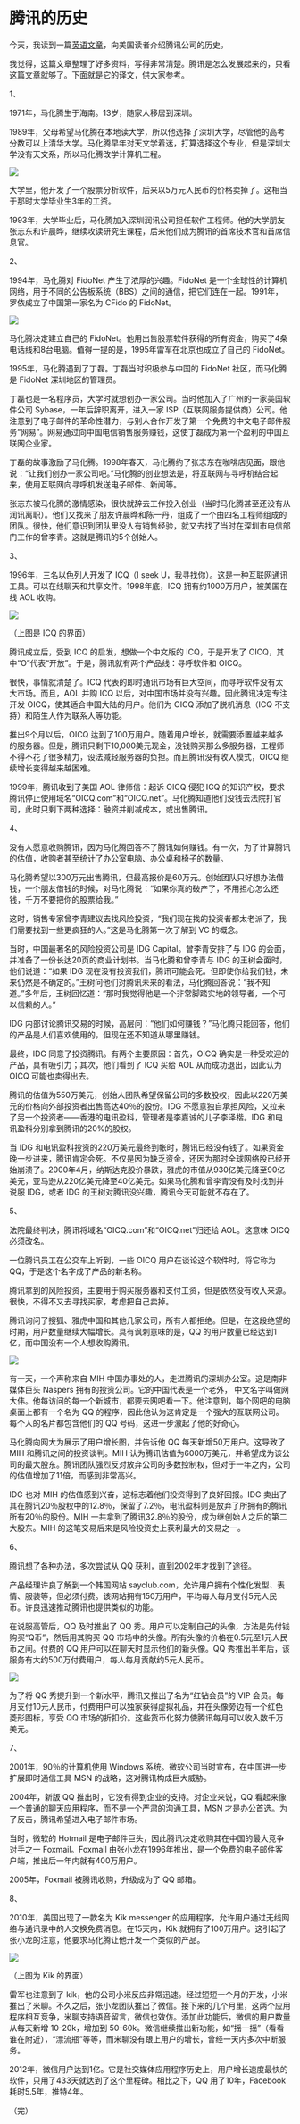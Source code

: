 # 腾讯的历史

今天，我读到一篇[英语文章](https://hackernoon.com/the-chinese-social-network-bb282204af9c)，向美国读者介绍腾讯公司的历史。

我觉得，这篇文章整理了好多资料，写得非常清楚。腾讯是怎么发展起来的，只看这篇文章就够了。下面就是它的译文，供大家参考。

1、

1971年，马化腾生于海南。13岁，随家人移居到深圳。

1989年，父母希望马化腾在本地读大学，所以他选择了深圳大学，尽管他的高考分数可以上清华大学。马化腾早年对天文学着迷，打算选择这个专业，但是深圳大学没有天文系，所以马化腾改学计算机工程。

![](https://cdn.beekka.com/blogimg/asset/201812/bg2018120901.jpg)

大学里，他开发了一个股票分析软件，后来以5万元人民币的价格卖掉了。这相当于那时大学毕业生3年的工资。

1993年，大学毕业后，马化腾加入深圳润讯公司担任软件工程师。他的大学朋友张志东和许晨晔，继续攻读研究生课程，后来他们成为腾讯的首席技术官和首席信息官。

2、

1994年，马化腾对 FidoNet 产生了浓厚的兴趣。FidoNet 是一个全球性的计算机网络，用于不同的公告板系统（BBS）之间的通信，把它们连在一起。1991年，罗依成立了中国第一家名为 CFido 的 FidoNet。

![](https://cdn.beekka.com/blogimg/asset/201812/bg2018120902.jpg)

马化腾决定建立自己的 FidoNet。他用出售股票软件获得的所有资金，购买了4条电话线和8台电脑。值得一提的是，1995年雷军在北京也成立了自己的 FidoNet。

1995年，马化腾遇到了丁磊。丁磊当时积极参与中国的 FidoNet 社区，而马化腾是 FidoNet 深圳地区的管理员。

丁磊也是一名程序员，大学时就想创办一家公司。当时他加入了广州的一家美国软件公司 Sybase，一年后辞职离开，进入一家 ISP（互联网服务提供商）公司。他注意到了电子邮件的革命性潜力，与别人合作开发了第一个免费的中文电子邮件服务“网易”。网易通过向中国电信销售服务赚钱，这使丁磊成为第一个盈利的中国互联网企业家。

丁磊的故事激励了马化腾。1998年春天，马化腾约了张志东在咖啡店见面，跟他说：“让我们创办一家公司吧。”马化腾的创业想法是，将互联网与寻呼机结合起来，使用互联网向寻呼机发送电子邮件、新闻等。

张志东被马化腾的激情感染，很快就辞去工作投入创业（当时马化腾甚至还没有从润讯离职）。他们又找来了朋友许晨晔和陈一丹，组成了一个由四名工程师组成的团队。很快，他们意识到团队里没人有销售经验，就又去找了当时在深圳市电信部门工作的曾李青。这就是腾讯的5个创始人。

3、

1996年，三名以色列人开发了 ICQ（I seek U，我寻找你）。这是一种互联网通讯工具。可以在线聊天和共享文件。1998年底，ICQ 拥有约1000万用户，被美国在线 AOL 收购。

![](https://cdn.beekka.com/blogimg/asset/201812/bg2018120903.jpg)

（上图是 ICQ 的界面）

腾讯成立后，受到 ICQ 的启发，想做一个中文版的 ICQ，于是开发了 OICQ，其中“O”代表“开放”。于是，腾讯就有两个产品线：寻呼软件和 OICQ。

很快，事情就清楚了。ICQ 代表的即时通讯市场有巨大空间，而寻呼软件没有太大市场。而且，AOL 并购 ICQ 以后，对中国市场并没有兴趣。因此腾讯决定专注开发 OICQ，使其适合中国大陆的用户。他们为 OICQ 添加了脱机消息（ICQ 不支持）和陌生人作为联系人等功能。

推出9个月以后，OICQ 达到了100万用户。随着用户增长，就需要添置越来越多的服务器。但是，腾讯只剩下10,000美元现金，没钱购买那么多服务器，工程师不得不花了很多精力，设法减轻服务器的负担。而且腾讯没有收入模式，OICQ 继续增长变得越来越困难。

1999年，腾讯收到了美国 AOL 律师信：起诉 OICQ 侵犯 ICQ 的知识产权，要求腾讯停止使用域名“OICQ.com”和“OICQ.net”。马化腾知道他们没钱去法院打官司，此时只剩下两种选择：融资并削减成本，或出售腾讯。

4、

没有人愿意收购腾讯，因为马化腾回答不了腾讯如何赚钱。有一次，为了计算腾讯的估值，收购者甚至统计了办公室电脑、办公桌和椅子的数量。

马化腾希望以300万元出售腾讯，但最高报价是60万元。创始团队只好想办法借钱，一个朋友借钱的时候，对马化腾说：“如果你真的破产了，不用担心怎么还钱，千万不要把你的股票给我。”

这时，销售专家曾李青建议去找风险投资，“我们现在找的投资者都太老派了，我们需要找到一些更疯狂的人。”这是马化腾第一次了解到 VC 的概念。

当时，中国最著名的风险投资公司是 IDG Capital。曾李青安排了与 IDG 的会面，并准备了一份长达20页的商业计划书。当马化腾和曾李青与 IDG 的王树会面时，他们说道：“如果 IDG 现在没有投资我们，腾讯可能会死。但即使你给我们钱，未来仍然是不确定的。”王树问他们对腾讯未来的看法，马化腾回答说：“我不知道。”多年后，王树回忆道：“那时我觉得他是一个非常脚踏实地的领导者，一个可以信赖的人。”

IDG 内部讨论腾讯交易的时候，高层问：“他们如何赚钱？”马化腾只能回答，他们的产品是人们喜欢使用的，但现在还不知道从哪里赚钱。

最终，IDG 同意了投资腾讯。有两个主要原因：首先，OICQ 确实是一种受欢迎的产品，具有吸引力；其次，他们看到了 ICQ 买给 AOL 从而成功退出，因此认为 OICQ 可能也卖得出去。

腾讯的估值为550万美元，创始人团队希望保留公司的多数股权，因此以220万美元的价格向外部投资者出售高达40％的股份。IDG 不愿意独自承担风险，又拉来了另一个投资者——香港的电讯盈科，管理者是李嘉诚的儿子李泽楷。IDG 和电讯盈科分别拿到腾讯的20%的股权。

当 IDG 和电讯盈科投资的220万美元最终到帐时，腾讯已经没有钱了。如果资金晚一步进来，腾讯肯定会死。不仅是因为缺乏资金，还因为那时全球网络股已经开始崩溃了。2000年4月，纳斯达克股价暴跌，雅虎的市值从930亿美元降至90亿美元，亚马逊从220亿美元降至40亿美元。如果马化腾和曾李青没有及时找到并说服 IDG，或者 IDG 的王树对腾讯没兴趣，腾讯今天可能就不存在了。

5、

法院最终判决，腾讯将域名“OICQ.com”和“OICQ.net”归还给 AOL。这意味 OICQ 必须改名。

一位腾讯员工在公交车上听到，一些 OICQ 用户在谈论这个软件时，将它称为 QQ，于是这个名字成了产品的新名称。

腾讯拿到的风险投资，主要用于购买服务器和支付工资，但是依然没有收入来源。很快，不得不又去寻找买家，考虑把自己卖掉。

腾讯询问了搜狐、雅虎中国和其他几家公司，所有人都拒绝。但是，在这段绝望的时期，用户数量继续大幅增长。具有讽刺意味的是，QQ 的用户数量已经达到1亿，而中国没有一个人想收购腾讯。

![](https://cdn.beekka.com/blogimg/asset/201812/bg2018120904.jpg)

有一天，一个声称来自 MIH 中国办事处的人，走进腾讯的深圳办公室。这是南非媒体巨头 Naspers 拥有的投资公司。它的中国代表是一个老外， 中文名字叫做网大伟。他每访问的每一个新城市，都要去网吧看一下。他注意到，每个网吧的电脑桌面上都有一个名为 QQ 的程序，因此他认为这肯定是一个强大的互联网公司。每个人的名片都包含他们的 QQ 号码，这进一步激起了他的好奇心。

马化腾向网大为展示了用户增长图，并告诉他 QQ 每天新增50万用户。这导致了 MIH 和腾讯之间的投资谈判。MIH 认为腾讯估值为6000万美元，并希望成为该公司的最大股东。腾讯团队强烈反对放弃公司的多数控制权，但对于一年之内，公司的估值增加了11倍，而感到非常高兴。

IDG 也对 MIH 的估值感到兴奋，这标志着他们投资得到了良好回报。IDG 卖出了其在腾讯20％股权中的12.8％，保留了7.2％，电讯盈科则是放弃了所拥有的腾讯所有20％的股份。MIH 一共拿到了腾讯32.8％的股份，成为继创始人之后的第二大股东。MIH 的这笔交易后来是风险投资史上获利最大的交易之一。

6、

腾讯想了各种办法，多次尝试从 QQ 获利，直到2002年才找到了途径。

产品经理许良了解到一个韩国网站 sayclub.com，允许用户拥有个性化发型、表情、服装等，但必须付费。该网站拥有150万用户，平均每人每月支付5元人民币。许良迅速推动腾讯也提供类似的功能。

在说服高管后，QQ 及时推出了 QQ 秀。用户可以定制自己的头像，方法是先付钱购买“Q币”，然后用其购买 QQ 市场中的头像。所有头像的价格在0.5元至1元人民币之间。付费的 QQ 用户可以在聊天时显示他们的新头像。QQ 秀推出半年后，该服务有大约500万付费用户，每人每月贡献约5元人民币。

![](https://cdn.beekka.com/blogimg/asset/201812/bg2018120905.jpg)

为了将 QQ 秀提升到一个新水平，腾讯又推出了名为“红钻会员”的 VIP 会员。每月支付10元人民币，付费用户可以独家获得虚拟礼品，并在头像旁边有一个红色菱形图标，享受 QQ 市场的折扣价。这些货币化努力使腾讯每月可以收入数千万美元。

7、

2001年，90％的计算机使用 Windows 系统。微软公司当时宣布，在中国进一步扩展即时通信工具 MSN 的战略，这对腾讯构成巨大威胁。

2004年，新版 QQ 推出时，它没有得到企业的支持。对企业来说，QQ 看起来像一个普通的聊天应用程序，而不是一个严肃的沟通工具，MSN 才是办公首选。为了反击，腾讯希望进入电子邮件市场。

当时，微软的 Hotmail 是电子邮件巨头，因此腾讯决定收购其在中国的最大竞争对手之一 Foxmail。Foxmail 由张小龙在1996年推出，是一个免费的电子邮件客户端，推出后一年内就有400万用户。

2005年，Foxmail 被腾讯收购，升级成为了 QQ 邮箱。

8、

2010年，美国出现了一款名为 Kik messenger 的应用程序，允许用户通过无线网络与通讯录中的人交换免费消息。在15天内，Kik 就拥有了100万用户。这引起了张小龙的注意，他要求马化腾让他开发一个类似的产品。

![](https://cdn.beekka.com/blogimg/asset/201812/bg2018120906.jpg)

（上图为 Kik 的界面）

雷军也注意到了 kik，他的公司小米反应非常迅速。经过短短一个月的开发，小米推出了米聊。不久之后，张小龙团队推出了微信。接下来的几个月里，这两个应用程序相互竞争，米聊支持语音留言，微信也效仿。添加此功能后，微信的用户数量从每天新增 10-20k，增加到 50-60k。微信继续推出新功能，如“摇一摇”（看看谁在附近），“漂流瓶”等等，而米聊没有跟上用户的增长，曾经一天内多次中断服务。

2012年，微信用户达到1亿。它是社交媒体应用程序历史上，用户增长速度最快的软件，只用了433天就达到了这个里程碑。相比之下，QQ 用了10年，Facebook 耗时5.5年，推特4年。

（完）
